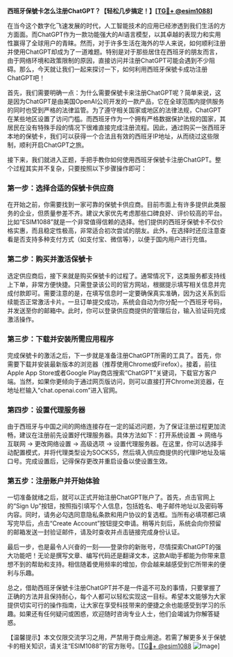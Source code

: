 **西班牙保號卡怎么注册ChatGPT？【轻松几步搞定！】[[TG💪+ @esim1088](https://t.me/s/esim1088)]**

在当今这个数字化飞速发展的时代，人工智能技术的应用已经渗透到我们生活的方方面面。而ChatGPT作为一款功能强大的AI语言模型，以其卓越的表现力和实用性赢得了全球用户的青睐。然而，对于许多生活在海外的华人来说，如何顺利注册并使用ChatGPT却成为了一道难题。特别是对于那些居住在西班牙的朋友而言，由于网络环境和政策限制的原因，直接访问并注册ChatGPT可能会遇到不少阻碍。那么，今天就让我们一起来探讨一下，如何利用西班牙保號卡成功注册ChatGPT吧！

首先，我们需要明确一点：为什么需要保號卡来注册ChatGPT呢？简单来说，这是因为ChatGPT是由美国OpenAI公司开发的一款产品，它在全球范围内提供服务的同时也受到严格的法律监管。为了遵守相关国家或地区的法律法规，ChatGPT在某些地区设置了访问门槛。而西班牙作为一个拥有严格数据保护法规的国家，其居民在没有特殊手段的情况下很难直接完成注册流程。因此，通过购买一张西班牙本地的保號卡，我们可以获得一个合法且有效的西班牙IP地址，从而绕过这些限制，顺利开启ChatGPT之旅。

接下来，我们就进入正题，手把手教你如何使用西班牙保號卡注册ChatGPT。整个过程其实并不复杂，只要按照以下步骤操作即可：

### 第一步：选择合适的保號卡供应商

在开始之前，你需要找到一家可靠的保號卡供应商。目前市面上有许多提供此类服务的企业，但质量参差不齐。建议大家优先考虑那些口碑良好、评价较高的平台。比如“ESIM1088”就是一个非常值得信赖的选择。他们提供的西班牙保號卡不仅价格实惠，而且稳定性极高，非常适合初次尝试的朋友。此外，在选择时还应注意查看是否支持多种支付方式（如支付宝、微信等），以便于国内用户进行充值。

### 第二步：购买并激活保號卡

选定供应商后，接下来就是购买保號卡的过程了。通常情况下，这类服务都支持线上下单，非常方便快捷。只需登录该公司的官方网站，根据提示填写相关信息并完成付款即可。需要注意的是，在填写信息时一定要确保真实准确，因为这关系到后续能否正常激活卡片。一旦订单提交成功，系统会自动为你分配一个西班牙号码，并发送至你的邮箱中。此时，你可以登录供应商提供的管理后台，输入验证码完成激活操作。

### 第三步：下载并安装所需应用程序

完成保號卡的激活之后，下一步就是准备注册ChatGPT所需的工具了。首先，你需要下载并安装最新版本的浏览器（推荐使用Chrome或Firefox）。接着，前往Apple App Store或者Google Play商店搜索“ChatGPT”关键词，下载官方客户端。当然，如果你更倾向于通过网页版访问，则可以直接打开Chrome浏览器，在地址栏输入“chat.openai.com”进入官网。

### 第四步：设置代理服务器

由于西班牙与中国之间的网络连接存在一定的延迟问题，为了保证注册过程更加流畅，建议在注册前先设置好代理服务器。具体方法如下：打开系统设置 -> 网络与互联网 -> 更改网络设置 -> 高级选项 -> 设置代理服务器。在这里，你可以选择手动配置模式，并将代理类型设为SOCKS5，然后填入供应商提供的代理IP地址及端口号。完成设置后，记得保存更改并重启设备以使设置生效。

### 第五步：注册账户并开始体验

一切准备就绪之后，就可以正式开始注册ChatGPT账户了。首先，点击官网上的“Sign Up”按钮，按照指引填写个人信息，包括姓名、电子邮件地址以及密码等内容。同时，请务必勾选同意隐私条款和用户协议的复选框。当所有必填项都已填写完毕后，点击“Create Account”按钮提交申请。稍等片刻后，系统会向你预留的邮箱发送一封验证邮件，请及时查收并点击链接完成身份认证。

最后一步，也是最令人兴奋的一刻——登录你的新账号，尽情探索ChatGPT的强大功能吧！无论是撰写文章、编写代码还是翻译文本，这款AI助手都能为你带来意想不到的帮助和支持。相信随着使用频率的增加，你会越来越感受到它所带来的便利与乐趣。

总之，借助西班牙保號卡注册ChatGPT并不是一件遥不可及的事情，只要掌握了正确的方法并且保持耐心，每个人都可以轻松实现这一目标。希望本文能够为大家提供切实可行的操作指南，让大家在享受科技带来的便捷之余也能感受到学习的乐趣。如果还有任何疑问或困惑，欢迎随时咨询专业人士，他们会竭诚为你解答疑惑。

【温馨提示】本文仅限交流学习之用，严禁用于商业用途。若需了解更多关于保號卡的相关知识，请关注“ESIM1088”的官方账号。[[TG💪+ @esim1088](https://t.me/s/esim1088) ![Image](https://i.postimg.cc/4NQfJmqS/Snipaste-2025-05-13-00-14-12.png)]